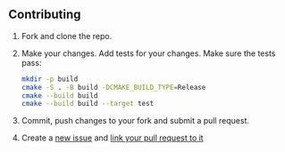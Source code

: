 ## Contributing

1.  Fork and clone the repo.

2.  Make your changes. Add tests for your changes. Make sure the tests pass:
    ```bash
    mkdir -p build
    cmake -S . -B build -DCMAKE_BUILD_TYPE=Release
    cmake --build build
    cmake --build build --target test
    ```

3.  Commit, push changes to your fork and submit a pull request.

4.  Create a [new issue](https://github.com/ZhekehZ/Cpp-zip-utils/issues/new/choose) and [link your pull request to it](https://docs.github.com/en/issues/tracking-your-work-with-issues/linking-a-pull-request-to-an-issue#manually-linking-a-pull-request-to-an-issue)
